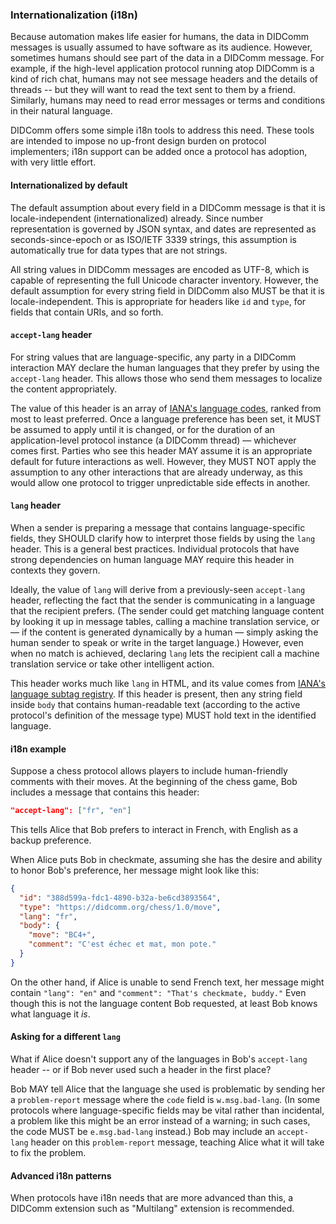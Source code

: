 ### Internationalization (i18n)

Because automation makes life easier for humans, the data in DIDComm messages is usually assumed to have software as its audience. However, sometimes humans should see part of the data in a DIDComm message. For example, if the high-level application protocol running atop DIDComm is a kind of rich chat, humans may not see message headers and the details of threads -- but they will want to read the text sent to them by a friend. Similarly, humans may need to read error messages or terms and conditions in their natural language.

DIDComm offers some simple i18n tools to address this need. These tools are intended to impose no up-front design burden on protocol implementers; i18n support can be added once a protocol has adoption, with very little effort.

#### Internationalized by default

The default assumption about every field in a DIDComm message is that it is locale-independent (internationalized) already. Since number representation is governed by JSON syntax, and dates are represented as seconds-since-epoch or as ISO/IETF 3339 strings, this assumption is automatically true for data types that are not strings.

All string values in DIDComm messages are encoded as UTF-8, which is capable of representing the full Unicode character inventory. However, the default assumption for every string field in DIDComm also MUST be that it is locale-independent. This is appropriate for headers like `id` and `type`, for fields that contain URIs, and so forth.

#### `accept-lang` header

For string values that are language-specific, any party in a DIDComm interaction MAY declare the human languages that they prefer by using the `accept-lang` header. This allows those who send them messages to localize the content appropriately.

The value of this header is an array of [IANA's language codes](https://www.iana.org/assignments/language-subtag-registry/language-subtag-registry), ranked from most to least preferred. Once a language preference has been set, it MUST be assumed to apply until it is changed, or for the duration of an application-level protocol instance (a DIDComm thread) &mdash; whichever comes first. Parties who see this header MAY assume it is an appropriate default for future interactions as well. However, they MUST NOT apply the assumption to any other interactions that are already underway, as this would allow one protocol to trigger unpredictable side effects in another. 

#### `lang` header

When a sender is preparing a message that contains language-specific fields, they SHOULD clarify how to interpret those fields by using the `lang` header. This is a general best practices. Individual protocols that have strong dependencies on human language MAY require this header in contexts they govern.

Ideally, the value of `lang` will derive from a previously-seen `accept-lang` header, reflecting the fact that the sender is communicating in a language that the recipient prefers. (The sender could get matching language content by looking it up in message tables, calling a machine translation service, or  &mdash; if the content is generated dynamically by a human &mdash; simply asking the human sender to speak or write in the target language.) However, even when no match is achieved, declaring `lang` lets the recipient call a machine translation service or take other intelligent action.

This header works much like `lang` in HTML, and its value comes from [IANA's language subtag registry](https://www.iana.org/assignments/language-subtag-registry/language-subtag-registry). If this header is present, then any string field inside `body` that contains human-readable text (according to the active protocol's definition of the message type) MUST hold text in the identified language.

#### i18n example

Suppose a chess protocol allows players to include human-friendly comments with their moves. At the beginning of the chess game, Bob includes a message that contains this header:

```json
"accept-lang": ["fr", "en"]
```

This tells Alice that Bob prefers to interact in French, with English as a backup preference.

When Alice puts Bob in checkmate, assuming she has the desire and ability to honor Bob's preference, her message might look like this:

```json
{
  "id": "388d599a-fdc1-4890-b32a-be6cd3893564",
  "type": "https://didcomm.org/chess/1.0/move",
  "lang": "fr",
  "body": {
    "move": "BC4+",
    "comment": "C'est échec et mat, mon pote."
  }
}
```

On the other hand, if Alice is unable to send French text, her message might contain `"lang": "en"` and `"comment": "That's checkmate, buddy."` Even though this is not the language content Bob requested, at least Bob knows what language it *is*.

#### Asking for a different `lang`

What if Alice doesn't support any of the languages in Bob's `accept-lang` header -- or if Bob never used such a header in the first place?

Bob MAY tell Alice that the language she used is problematic by sending her a `problem-report` message where the `code` field is `w.msg.bad-lang`. (In some protocols where language-specific fields may be vital rather than incidental, a problem like this might be an error instead of a warning; in such cases, the code MUST be `e.msg.bad-lang` instead.) Bob may include an `accept-lang` header on this `problem-report` message, teaching Alice what it will take to fix the problem.

#### Advanced i18n patterns

When protocols have i18n needs that are more advanced than this, a DIDComm extension such as "Multilang" extension is recommended.